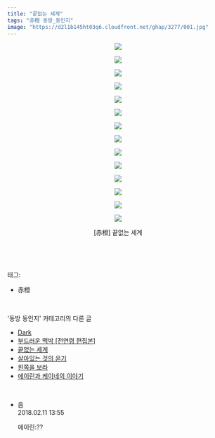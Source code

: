 ```yaml
---
title: "끝없는 세계"
tags: "赤橙 동방_동인지"
image: "https://d2l1b145ht03q6.cloudfront.net/ghap/3277/001.jpg"
---
```

<div class="article">
<p style="text-align: center; clear: none; float: none;"><img src="{{ site.imgserver1 }}/ghap/3277/001.jpg"/></p>
<p style="text-align: center; clear: none; float: none;"><img src="{{ site.imgserver1 }}/ghap/3277/002.jpg"/></p>
<p style="text-align: center; clear: none; float: none;"><img src="{{ site.imgserver1 }}/ghap/3277/003.jpg"/></p>
<p style="text-align: center; clear: none; float: none;"><img src="{{ site.imgserver1 }}/ghap/3277/004.jpg"/></p>
<p style="text-align: center; clear: none; float: none;"><img src="{{ site.imgserver1 }}/ghap/3277/005.jpg"/></p>
<p style="text-align: center; clear: none; float: none;"><img src="{{ site.imgserver1 }}/ghap/3277/006.jpg"/></p>
<p style="text-align: center; clear: none; float: none;"><img src="{{ site.imgserver1 }}/ghap/3277/007.jpg"/></p>
<p style="text-align: center; clear: none; float: none;"><img src="{{ site.imgserver1 }}/ghap/3277/008.jpg"/></p>
<p style="text-align: center; clear: none; float: none;"><img src="{{ site.imgserver1 }}/ghap/3277/009.jpg"/></p>
<p style="text-align: center; clear: none; float: none;"><img src="{{ site.imgserver1 }}/ghap/3277/010.jpg"/></p>
<p style="text-align: center; clear: none; float: none;"><img src="{{ site.imgserver1 }}/ghap/3277/011.jpg"/></p>
<p style="text-align: center; clear: none; float: none;"><img src="{{ site.imgserver1 }}/ghap/3277/012.jpg"/></p>
<p style="text-align: center; clear: none; float: none;"><img src="{{ site.imgserver1 }}/ghap/3277/013.jpg"/></p>
<p style="text-align: center; clear: none; float: none;"><img src="{{ site.imgserver1 }}/ghap/3277/014.jpg"/></p>
<p style="text-align: center; clear: none; float: none;">[赤橙] 끝없는 세계</p>
<p><br/></p>
</div><br/>
<div class="tagTrail">
<p>태그: </p>
<ul>
<li>赤橙</li>
</ul>
</div><br/>
<div class="another">
<p>'동방 동인지' 카테고리의 다른 글</p>
<ul>
<li><a href="/ghap_3280">Dark</a></li>
<li><a href="/ghap_3278">부드러운 맥박 [전연령 편집본]</a></li>
<li><a href="/ghap_3277">끝없는 세계</a></li>
<li><a href="/ghap_3276">살아있는 것의 온기</a></li>
<li><a href="/ghap_3274">왼쪽을 보라</a></li>
<li><a href="/ghap_3268">에이린과 케이네의 이야기</a></li>
</ul>
</div><br/>
<div class="cb_module cb_fluid">
<div class="cb_wrt cb_profile">
<div class="comment">
<ul>
<li class="cb_thumb_off" id="comment15197340">
<div class="cb_comment_area">
<div class="cb_info_area">
<div class="cb_section">
<span class="cb_nick_name">음</span>
</div>
<div class="cb_section">
<span class="cb_date">2018.02.11 13:55 </span>
</div>
</div>
<div class="cb_dsc_comment">
<p class="cb_dsc">
											에이린:??
										</p>
</div>
</div></li>
</ul>
</div>
</div><!-- commentList close -->
</div><br/>
